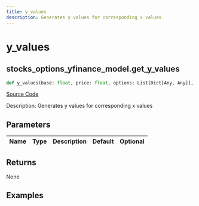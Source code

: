 ```yaml
---
title: y_values
description: Generates y values for corresponding x values
---
```

# y_values

## stocks_options_yfinance_model.get_y_values

```python
def y_values(base: float, price: float, options: List[Dict[Any, Any]], underlying: int) -> float:
```
[Source Code](https://github.com/OpenBB-finance/OpenBBTerminal/tree/main/openbb_terminal/stocks/options/yfinance_model.py#L221)

Description: Generates y values for corresponding x values

## Parameters

| Name | Type | Description | Default | Optional |
| ---- | ---- | ----------- | ------- | -------- |

## Returns

None

## Examples

